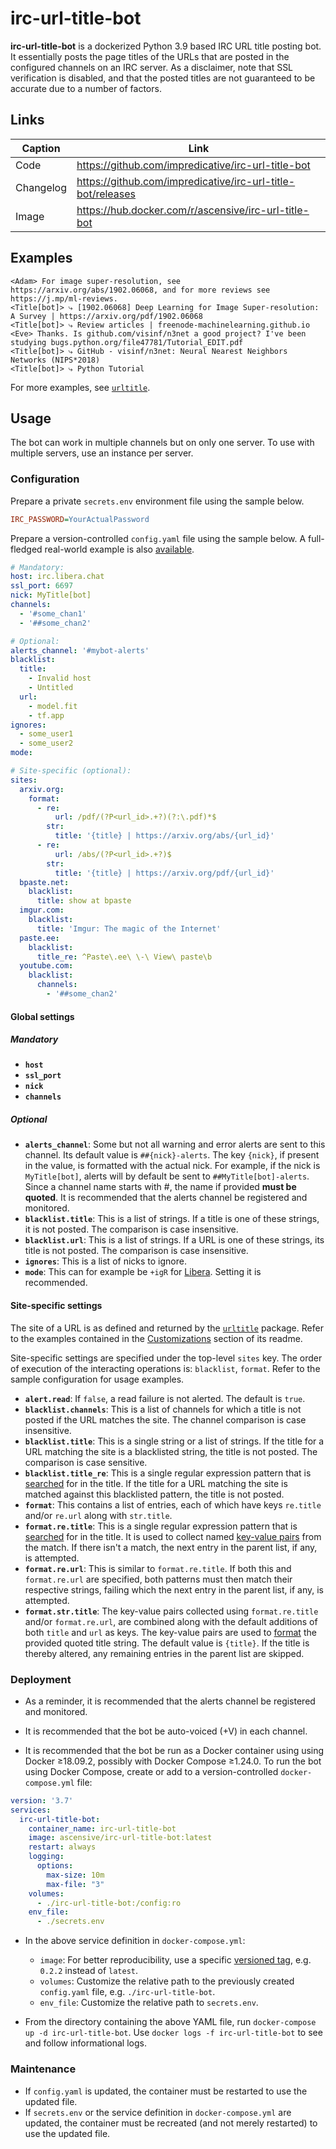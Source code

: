 # irc-url-title-bot
**irc-url-title-bot** is a dockerized Python 3.9 based IRC URL title posting bot.
It essentially posts the page titles of the URLs that are posted in the configured channels on an IRC server.
As a disclaimer, note that SSL verification is disabled, and that the posted titles are not guaranteed to be accurate
due to a number of factors.

## Links
| Caption   | Link                                                        |
|-----------|-------------------------------------------------------------|
| Code      | https://github.com/impredicative/irc-url-title-bot          |
| Changelog | https://github.com/impredicative/irc-url-title-bot/releases |
| Image     | https://hub.docker.com/r/ascensive/irc-url-title-bot        |

## Examples
```text
<Adam> For image super-resolution, see https://arxiv.org/abs/1902.06068, and for more reviews see https://j.mp/ml-reviews.
<Title[bot]> ⤷ [1902.06068] Deep Learning for Image Super-resolution: A Survey | https://arxiv.org/pdf/1902.06068
<Title[bot]> ⤷ Review articles | freenode-machinelearning.github.io
<Eve> Thanks. Is github.com/visinf/n3net a good project? I've been studying bugs.python.org/file47781/Tutorial_EDIT.pdf
<Title[bot]> ⤷ GitHub - visinf/n3net: Neural Nearest Neighbors Networks (NIPS*2018)
<Title[bot]> ⤷ Python Tutorial
```
For more examples, see [`urltitle`](https://github.com/impredicative/urltitle/).

## Usage
The bot can work in multiple channels but on only one server.
To use with multiple servers, use an instance per server.

### Configuration
Prepare a private `secrets.env` environment file using the sample below.
```ini
IRC_PASSWORD=YourActualPassword
```

Prepare a version-controlled `config.yaml` file using the sample below.
A full-fledged real-world example is also
[available](https://github.com/impredicative/freenode-bots/blob/master/irc-url-title-bot/config.yaml).
```yaml
# Mandatory:
host: irc.libera.chat
ssl_port: 6697
nick: MyTitle[bot]
channels:
  - '#some_chan1'
  - '##some_chan2'

# Optional:
alerts_channel: '#mybot-alerts'
blacklist:
  title:
    - Invalid host
    - Untitled
  url:
    - model.fit
    - tf.app
ignores:
  - some_user1
  - some_user2
mode:

# Site-specific (optional):
sites:
  arxiv.org:
    format:
      - re:
          url: /pdf/(?P<url_id>.+?)(?:\.pdf)*$
        str:
          title: '{title} | https://arxiv.org/abs/{url_id}'
      - re:
          url: /abs/(?P<url_id>.+?)$
        str:
          title: '{title} | https://arxiv.org/pdf/{url_id}'
  bpaste.net:
    blacklist:
      title: show at bpaste
  imgur.com:
    blacklist:
      title: 'Imgur: The magic of the Internet'
  paste.ee:
    blacklist:
      title_re: ^Paste\.ee\ \-\ View\ paste\b
  youtube.com:
    blacklist:
      channels:
        - '##some_chan2'
```

#### Global settings

##### Mandatory
* **`host`**
* **`ssl_port`**
* **`nick`**
* **`channels`**

##### Optional
* **`alerts_channel`**: Some but not all warning and error alerts are sent to this channel.
Its default value is `##{nick}-alerts`. The key `{nick}`, if present in the value, is formatted with the actual nick.
For example, if the nick is `MyTitle[bot]`, alerts will by default be sent to `##MyTitle[bot]-alerts`.
Since a channel name starts with #, the name if provided **must be quoted**.
It is recommended that the alerts channel be registered and monitored.
* **`blacklist.title`**: This is a list of strings. If a title is one of these strings, it is not posted.
The comparison is case insensitive.
* **`blacklist.url`**: This is a list of strings. If a URL is one of these strings, its title is not posted.
The comparison is case insensitive.
* **`ignores`**: This is a list of nicks to ignore.
* **`mode`**: This can for example be `+igR` for [Libera](https://libera.chat/guides/usermodes).
Setting it is recommended.

#### Site-specific settings
The site of a URL is as defined and returned by the
[`urltitle`](https://github.com/impredicative/urltitle/) package. Refer to the examples contained in the
[Customizations](https://github.com/impredicative/urltitle/#customizations) section of its readme.

Site-specific settings are specified under the top-level `sites` key.
The order of execution of the interacting operations is: `blacklist`, `format`.
Refer to the sample configuration for usage examples.

* **`alert.read`**: If `false`, a read failure is not alerted. The default is `true`.
* **`blacklist.channels`**: This is a list of channels for which a title is not posted if the URL matches the site.
The channel comparison is case insensitive.
* **`blacklist.title`**: This is a single string or a list of strings.
If the title for a URL matching the site is a blacklisted string, the title is not posted.
The comparison is case sensitive.
* **`blacklist.title_re`**: This is a single regular expression pattern that is
[searched](https://docs.python.org/3/library/re.html#re.search) for in the title.
If the title for a URL matching the site is matched against this blacklisted pattern, the title is not posted.
* **`format`**: This contains a list of entries, each of which have keys `re.title` and/or `re.url` along with
`str.title`.
* **`format.re.title`**: This is a single regular expression pattern that is
[searched](https://docs.python.org/3/library/re.html#re.search) for in the title.
It is used to collect named [key-value pairs](https://docs.python.org/3/library/re.html#re.Match.groupdict) from the
match.
If there isn't a match, the next entry in the parent list, if any, is attempted.
* **`format.re.url`**: This is similar to `format.re.title`.
If both this and `format.re.url` are specified, both patterns must then match their respective strings, failing which
the next entry in the parent list, if any, is attempted.
* **`format.str.title`**: The key-value pairs collected using `format.re.title` and/or `format.re.url`,
are combined along with the default additions of both `title` and `url` as keys.
The key-value pairs are used to [format](https://docs.python.org/3/library/stdtypes.html#str.format_map) the provided
quoted title string. The default value is `{title}`.
If the title is thereby altered, any remaining entries in the parent list are skipped.

### Deployment
* As a reminder, it is recommended that the alerts channel be registered and monitored.
* It is recommended that the bot be auto-voiced (+V) in each channel.

* It is recommended that the bot be run as a Docker container using using Docker ≥18.09.2, possibly with
Docker Compose ≥1.24.0.
To run the bot using Docker Compose, create or add to a version-controlled `docker-compose.yml` file:
```yaml
version: '3.7'
services:
  irc-url-title-bot:
    container_name: irc-url-title-bot
    image: ascensive/irc-url-title-bot:latest
    restart: always
    logging:
      options:
        max-size: 10m
        max-file: "3"
    volumes:
      - ./irc-url-title-bot:/config:ro
    env_file:
      - ./secrets.env
```

* In the above service definition in `docker-compose.yml`:
  * `image`: For better reproducibility, use a specific
  [versioned tag](https://hub.docker.com/r/ascensive/irc-url-title-bot/tags), e.g. `0.2.2` instead of `latest`.
  * `volumes`: Customize the relative path to the previously created `config.yaml` file, e.g. `./irc-url-title-bot`.
  * `env_file`: Customize the relative path to `secrets.env`.

* From the directory containing the above YAML file, run `docker-compose up -d irc-url-title-bot`.
Use `docker logs -f irc-url-title-bot` to see and follow informational logs.

### Maintenance
* If `config.yaml` is updated, the container must be restarted to use the updated file.
* If `secrets.env` or the service definition in `docker-compose.yml` are updated, the container must be recreated
(and not merely restarted) to use the updated file.
